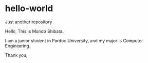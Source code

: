 # hello-world
Just another repository



Hello, This is Mondo Shibata.

I am a junior student in Purdue University, and my major is Computer Engineering. 

Thank you,
